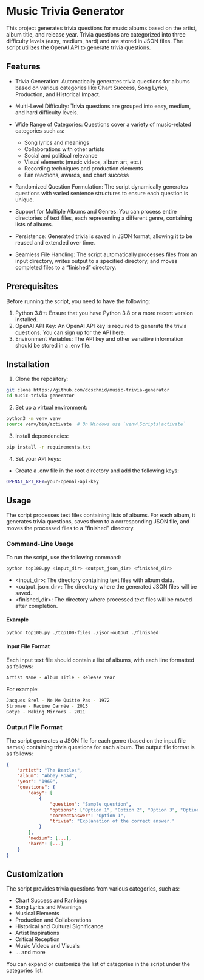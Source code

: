 # Music Trivia Generator

This project generates trivia questions for music albums based on the artist, album title, and release year. Trivia questions are categorized into three difficulty levels (easy, medium, hard) and are stored in JSON files. The script utilizes the OpenAI API to generate trivia questions.

## Features

- Trivia Generation: Automatically generates trivia questions for albums based on various categories like Chart Success, Song Lyrics, Production, and Historical Impact.

- Multi-Level Difficulty: Trivia questions are grouped into easy, medium, and hard difficulty levels.

- Wide Range of Categories: Questions cover a variety of music-related categories such as:

  - Song lyrics and meanings
  - Collaborations with other artists
  - Social and political relevance
  - Visual elements (music videos, album art, etc.)
  - Recording techniques and production elements
  - Fan reactions, awards, and chart success

- Randomized Question Formulation: The script dynamically generates questions with varied sentence structures to ensure each question is unique.

- Support for Multiple Albums and Genres: You can process entire directories of text files, each representing a different genre, containing lists of albums.

- Persistence: Generated trivia is saved in JSON format, allowing it to be reused and extended over time.

- Seamless File Handling: The script automatically processes files from an input directory, writes output to a specified directory, and moves completed files to a “finished” directory.

## Prerequisites

Before running the script, you need to have the following:

1. Python 3.8+: Ensure that you have Python 3.8 or a more recent version installed.
2. OpenAI API Key: An OpenAI API key is required to generate the trivia questions. You can sign up for the API here.
3. Environment Variables: The API key and other sensitive information should be stored in a .env file.

## Installation

1. Clone the repository:

```bash
git clone https://github.com/dcschmid/music-trivia-generator
cd music-trivia-generator
```

2. Set up a virtual environment:

```bash
python3 -m venv venv
source venv/bin/activate  # On Windows use `venv\Scripts\activate`
```

3. Install dependencies:

```bash
pip install -r requirements.txt
```

4. Set your API keys:

- Create a .env file in the root directory and add the following keys:

```bash
OPENAI_API_KEY=your-openai-api-key
```

## Usage

The script processes text files containing lists of albums. For each album, it generates trivia questions, saves them to a corresponding JSON file, and moves the processed files to a “finished” directory.

### Command-Line Usage

To run the script, use the following command:

```bash
python top100.py <input_dir> <output_json_dir> <finished_dir>
```

- <input_dir>: The directory containing text files with album data.
- <output_json_dir>: The directory where the generated JSON files will be saved.
- <finished_dir>: The directory where processed text files will be moved after completion.

#### Example

```bash
python top100.py ./top100-files ./json-output ./finished
```

#### Input File Format

Each input text file should contain a list of albums, with each line formatted as follows:

```bash
Artist Name - Album Title - Release Year
```

For example:

```bash
Jacques Brel - Ne Me Quitte Pas - 1972
Stromae - Racine Carrée - 2013
Gotye - Making Mirrors - 2011
```

### Output File Format

The script generates a JSON file for each genre (based on the input file names) containing trivia questions for each album. The output file format is as follows:

```json
{
    "artist": "The Beatles",
    "album": "Abbey Road",
    "year": "1969",
    "questions": {
        "easy": [
            {
                "question": "Sample question",
                "options": ["Option 1", "Option 2", "Option 3", "Option 4"],
                "correctAnswer": "Option 1",
                "trivia": "Explanation of the correct answer."
            }
        ],
        "medium": [...],
        "hard": [...]
    }
}
```

## Customization

The script provides trivia questions from various categories, such as:

- Chart Success and Rankings
- Song Lyrics and Meanings
- Musical Elements
- Production and Collaborations
- Historical and Cultural Significance
- Artist Inspirations
- Critical Reception
- Music Videos and Visuals
- … and more

You can expand or customize the list of categories in the script under the categories list.
